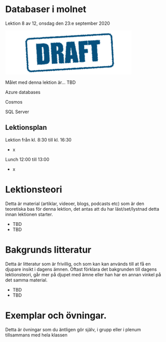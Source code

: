 # Databaser i molnet

Lektion 8 av 12, onsdag den 23:e september 2020

![Draft](/assets/images/draft.png)

Målet med denna lektion är... TBD

Azure databases

Cosmos

SQL Server

## Lektionsplan
Lektion från kl. 8:30 till kl. 16:30

* x

Lunch 12:00 till 13:00

* x

# Lektionsteori
Detta är material (artiklar, videoer, blogs, podcasts etc) som är den teoretiska bas för denna lektion, det antas att du har läst/set/lystnad detta innan lektionen starter.

* TBD
* TBD

# Bakgrunds litteratur

Detta är litteratur som är frivillig, och som kan kan används till at få en djupare insikt i dagens ämnen. Oftast förklara det bakgrunden till dagens lektionsteori, går mer på djupet med ämne eller han har en annan vinkel på det samma material.

* TBD
* TBD

# Exemplar och övningar. 

Detta är övningar som du äntligen gör själv, i grupp eller i plenum tillsammans med hela klassen